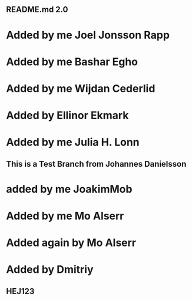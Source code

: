 ## README.md 2.0

# Added by me Joel Jonsson Rapp
# Added by me Bashar Egho


# Added by me Wijdan Cederlid
# Added by Ellinor Ekmark
# Added by me Julia H. Lonn
## This is a Test Branch from Johannes Danielsson
# added by me JoakimMob

# Added by me Mo Alserr
# Added again by Mo Alserr

# Added by Dmitriy


## HEJ123
